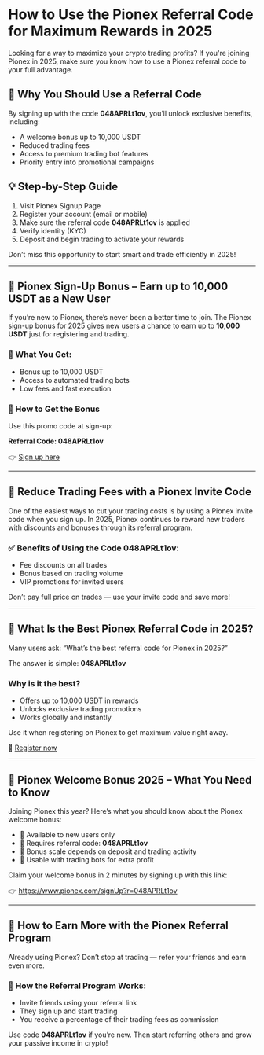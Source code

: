  <h1>How to Use the Pionex Referral Code for Maximum Rewards in 2025</h1>

  <p>Looking for a way to maximize your crypto trading profits? If you're joining Pionex in 2025, make sure you know how to use a Pionex referral code to your full advantage.</p>

  <h2>🔑 Why You Should Use a Referral Code</h2>
  <p>By signing up with the code <strong>048APRLt1ov</strong>, you’ll unlock exclusive benefits, including:</p>
  <ul>
    <li>A welcome bonus up to 10,000 USDT</li>
    <li>Reduced trading fees</li>
    <li>Access to premium trading bot features</li>
    <li>Priority entry into promotional campaigns</li>
  </ul>

  <h2>💡 Step-by-Step Guide</h2>
  <ol>
    <li>Visit Pionex Signup Page</li>
    <li>Register your account (email or mobile)</li>
    <li>Make sure the referral code <strong>048APRLt1ov</strong> is applied</li>
    <li>Verify identity (KYC)</li>
    <li>Deposit and begin trading to activate your rewards</li>
  </ol>
  <p>Don’t miss this opportunity to start smart and trade efficiently in 2025!</p>

  <hr>

  <h2>🧾 Pionex Sign-Up Bonus – Earn up to 10,000 USDT as a New User</h2>
  <p>If you’re new to Pionex, there’s never been a better time to join. The Pionex sign-up bonus for 2025 gives new users a chance to earn up to <strong>10,000 USDT</strong> just for registering and trading.</p>

  <h3>🎁 What You Get:</h3>
  <ul>
    <li>Bonus up to 10,000 USDT</li>
    <li>Access to automated trading bots</li>
    <li>Low fees and fast execution</li>
  </ul>

  <h3>🚀 How to Get the Bonus</h3>
  <p>Use this promo code at sign-up:</p>
  <p><strong>Referral Code: 048APRLt1ov</strong></p>
  <p>👉 <a href="https://www.pionex.com/signUp?r=048APRLt1ov" target="_blank">Sign up here</a></p>

  <hr>

  <h2>🧾 Reduce Trading Fees with a Pionex Invite Code</h2>
  <p>One of the easiest ways to cut your trading costs is by using a Pionex invite code when you sign up. In 2025, Pionex continues to reward new traders with discounts and bonuses through its referral program.</p>

  <h3>✅ Benefits of Using the Code 048APRLt1ov:</h3>
  <ul>
    <li>Fee discounts on all trades</li>
    <li>Bonus based on trading volume</li>
    <li>VIP promotions for invited users</li>
  </ul>
  <p>Don’t pay full price on trades — use your invite code and save more!</p>

  <hr>

  <h2>🧾 What Is the Best Pionex Referral Code in 2025?</h2>
  <p>Many users ask: “What’s the best referral code for Pionex in 2025?”</p>
  <p>The answer is simple: <strong>048APRLt1ov</strong></p>

  <h3>Why is it the best?</h3>
  <ul>
    <li>Offers up to 10,000 USDT in rewards</li>
    <li>Unlocks exclusive trading promotions</li>
    <li>Works globally and instantly</li>
  </ul>
  <p>Use it when registering on Pionex to get maximum value right away.</p>
  <p>🔗 <a href="https://www.pionex.com/signUp?r=048APRLt1ov" target="_blank">Register now</a></p>

  <hr>

  <h2>🧾 Pionex Welcome Bonus 2025 – What You Need to Know</h2>
  <p>Joining Pionex this year? Here’s what you should know about the Pionex welcome bonus:</p>
  <ul>
    <li>🎁 Available to new users only</li>
    <li>🎯 Requires referral code: <strong>048APRLt1ov</strong></li>
    <li>💸 Bonus scale depends on deposit and trading activity</li>
    <li>🚀 Usable with trading bots for extra profit</li>
  </ul>
  <p>Claim your welcome bonus in 2 minutes by signing up with this link:</p>
  <p>👉 <a href="https://www.pionex.com/signUp?r=048APRLt1ov" target="_blank">https://www.pionex.com/signUp?r=048APRLt1ov</a></p>

  <hr>

  <h2>🧾 How to Earn More with the Pionex Referral Program</h2>
  <p>Already using Pionex? Don’t stop at trading — refer your friends and earn even more.</p>

  <h3>🤝 How the Referral Program Works:</h3>
  <ul>
    <li>Invite friends using your referral link</li>
    <li>They sign up and start trading</li>
    <li>You receive a percentage of their trading fees as commission</li>
  </ul>
  <p>Use code <strong>048APRLt1ov</strong> if you’re new. Then start referring others and grow your passive income in crypto!</p>

</body>
</html>

